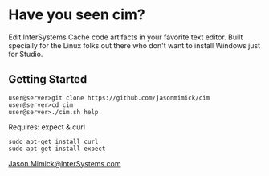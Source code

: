 Have you seen cim?
===

Edit InterSystems Caché code artifacts in your favorite text editor.
Built specially for the Linux folks out there who don't want to install Windows
just for Studio.

Getting Started
---------------

    user@server>git clone https://github.com/jasonmimick/cim
    user@server>cd cim
    user@server>./cim.sh help

Requires: expect & curl 

    sudo apt-get install curl
    sudo apt-get install expect

Jason.Mimick@InterSystems.com

